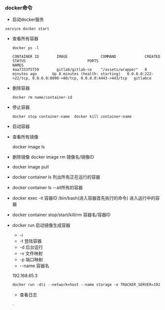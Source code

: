 ### docker命令

- 启动docker服务

```shell
service docker start
```

- 查看所有容器

  ```docker ps -l```

  ``````shell
  CONTAINER ID        IMAGE               COMMAND             CREATED             STATUS                            PORTS                                                              NAMES
  4aa7333f5759        gitlab/gitlab-ce    "/assets/wrapper"   8 minutes ago       Up 8 minutes (health: starting)   0.0.0.0:222->22/tcp, 0.0.0.0:8090->80/tcp, 0.0.0.0:4443->443/tcp   gitlabce
  ``````

* 删除容器

  ```docker rm name/container-id```

* 停止容器

  ```docker stop container-name  docker kill container-name ```

* 启动容器

* 查看所有镜像

  docker image ls
  
* 删除镜像 docker image rm 镜像名/镜像ID

* docker image pull

* docker container ls 列出所有正在运行的容器

* docker container ls --all所有的容器

* docker exec -it 容器ID /bin/bash(进入容器首先执行的命令) 进入运行中的容器

* docker container stop/start/kill/rm 容器名/容器ID

* docker run  启动镜像生成容器

  - -i 
  - -t 登陆容器
  - -d 后台运行
  - -v 文件映射
  - -p 端口映射
  - --name 容器名
  
  192.168.65.3
  
  ``````dockerfile
  docker run -dti --network=host --name storage -e TRACKER_SERVER=192.168.65.3:22122 -v /Users/zhouyajun/workspace/docker-images/fastdfs/storage:/var/fdfs delron/fastdfs storage,ip写本机IP
  ``````
  
  
  
  * 查看日志
  
  
  
  ·